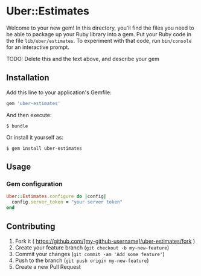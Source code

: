 # Uber::Estimates

Welcome to your new gem! In this directory, you'll find the files you need to be able to package up your Ruby library into a gem. Put your Ruby code in the file `lib/uber/estimates`. To experiment with that code, run `bin/console` for an interactive prompt.

TODO: Delete this and the text above, and describe your gem

## Installation

Add this line to your application's Gemfile:

```ruby
gem 'uber-estimates'
```

And then execute:

    $ bundle

Or install it yourself as:

    $ gem install uber-estimates

## Usage

### Gem configuration
```ruby
Uber::Estimates.configure do |config|
  config.server_token = "your server token"
end
```
## Contributing

1. Fork it ( https://github.com/[my-github-username]/uber-estimates/fork )
2. Create your feature branch (`git checkout -b my-new-feature`)
3. Commit your changes (`git commit -am 'Add some feature'`)
4. Push to the branch (`git push origin my-new-feature`)
5. Create a new Pull Request
